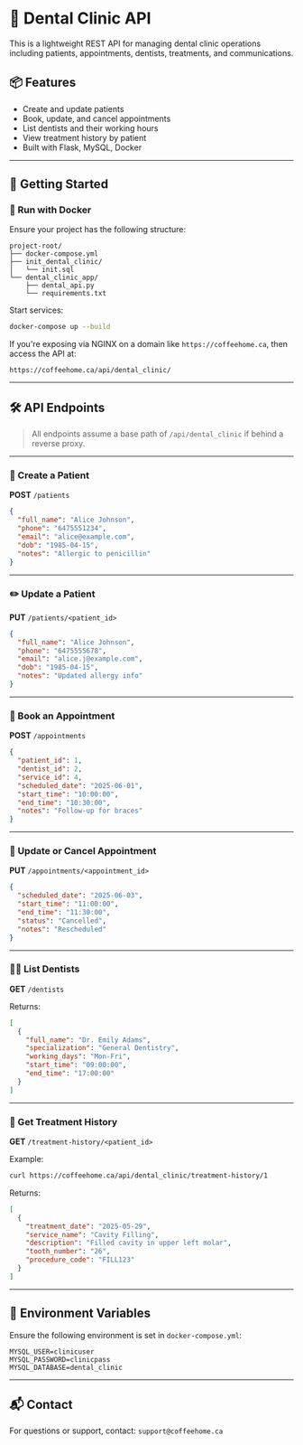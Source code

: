 
# 🦷 Dental Clinic API

This is a lightweight REST API for managing dental clinic operations including patients, appointments, dentists, treatments, and communications.

## 📦 Features

- Create and update patients
- Book, update, and cancel appointments
- List dentists and their working hours
- View treatment history by patient
- Built with Flask, MySQL, Docker

---

## 🚀 Getting Started

### 🐳 Run with Docker

Ensure your project has the following structure:

```
project-root/
├── docker-compose.yml
├── init_dental_clinic/
│   └── init.sql
└── dental_clinic_app/
    ├── dental_api.py
    └── requirements.txt
```

Start services:

```bash
docker-compose up --build
```

If you're exposing via NGINX on a domain like `https://coffeehome.ca`, then access the API at:

```
https://coffeehome.ca/api/dental_clinic/
```

---

## 🛠 API Endpoints

> All endpoints assume a base path of `/api/dental_clinic` if behind a reverse proxy.

---

### 📍 Create a Patient

**POST** `/patients`

```json
{
  "full_name": "Alice Johnson",
  "phone": "6475551234",
  "email": "alice@example.com",
  "dob": "1985-04-15",
  "notes": "Allergic to penicillin"
}
```

---

### ✏️ Update a Patient

**PUT** `/patients/<patient_id>`

```json
{
  "full_name": "Alice Johnson",
  "phone": "6475555678",
  "email": "alice.j@example.com",
  "dob": "1985-04-15",
  "notes": "Updated allergy info"
}
```

---

### 📅 Book an Appointment

**POST** `/appointments`

```json
{
  "patient_id": 1,
  "dentist_id": 2,
  "service_id": 4,
  "scheduled_date": "2025-06-01",
  "start_time": "10:00:00",
  "end_time": "10:30:00",
  "notes": "Follow-up for braces"
}
```

---

### 🔁 Update or Cancel Appointment

**PUT** `/appointments/<appointment_id>`

```json
{
  "scheduled_date": "2025-06-03",
  "start_time": "11:00:00",
  "end_time": "11:30:00",
  "status": "Cancelled",
  "notes": "Rescheduled"
}
```

---

### 🧑‍⚕️ List Dentists

**GET** `/dentists`

Returns:

```json
[
  {
    "full_name": "Dr. Emily Adams",
    "specialization": "General Dentistry",
    "working_days": "Mon-Fri",
    "start_time": "09:00:00",
    "end_time": "17:00:00"
  }
]
```

---

### 🦷 Get Treatment History

**GET** `/treatment-history/<patient_id>`

Example:

```bash
curl https://coffeehome.ca/api/dental_clinic/treatment-history/1
```

Returns:

```json
[
  {
    "treatment_date": "2025-05-29",
    "service_name": "Cavity Filling",
    "description": "Filled cavity in upper left molar",
    "tooth_number": "26",
    "procedure_code": "FILL123"
  }
]
```

---

## 🔐 Environment Variables

Ensure the following environment is set in `docker-compose.yml`:

```env
MYSQL_USER=clinicuser
MYSQL_PASSWORD=clinicpass
MYSQL_DATABASE=dental_clinic
```

---

## 📬 Contact

For questions or support, contact: `support@coffeehome.ca`
